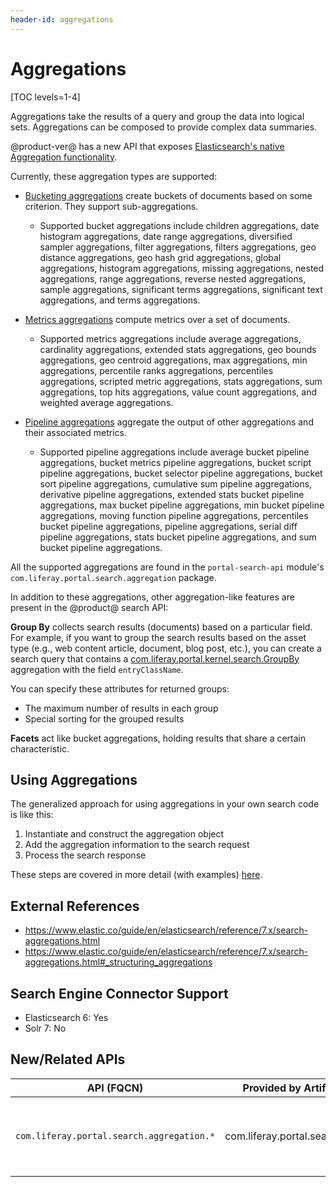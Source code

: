 ```yaml
---
header-id: aggregations
---
```


# Aggregations

[TOC levels=1-4]

Aggregations take the results of a query and group the data into logical sets.
Aggregations can be composed to provide complex data summaries.

@product-ver@ has a new API that exposes 
[Elasticsearch's native Aggregation functionality](https://www.elastic.co/guide/en/elasticsearch/reference/7.x/search-aggregations.html). 

Currently, these aggregation types are supported:

- [Bucketing aggregations](https://www.elastic.co/guide/en/elasticsearch/reference/7.x/search-aggregations-bucket.html) 
    create buckets of documents based on some criterion.  They support
    sub-aggregations.
    - Supported bucket aggregations include children aggregations, date
        histogram aggregations, date range aggregations, diversified sampler
        aggregations, filter aggregations, filters aggregations, geo distance
        aggregations, geo hash grid aggregations, global aggregations, histogram
        aggregations, missing aggregations, nested aggregations, range
        aggregations, reverse nested aggregations, sample aggregations,
        significant terms aggregations, significant text aggregations, and terms
        aggregations.
- [Metrics aggregations](https://www.elastic.co/guide/en/elasticsearch/reference/7.x/search-aggregations-metrics.html) 
    compute metrics over a set of documents.
    - Supported metrics aggregations include average aggregations, cardinality
        aggregations, extended stats aggregations, geo bounds aggregations, geo
        centroid aggregations, max aggregations, min aggregations, percentile
        ranks aggregations, percentiles aggregations, scripted metric
        aggregations, stats aggregations, sum aggregations, top hits
        aggregations, value count aggregations, and weighted average
        aggregations. 

- [Pipeline aggregations](https://www.elastic.co/guide/en/elasticsearch/reference/7.x/search-aggregations-pipeline.html) 
    aggregate the output of other aggregations and their associated metrics.
    - Supported pipeline aggregations include average bucket pipeline
        aggregations, bucket metrics pipeline aggregations, bucket script
        pipeline aggregations, bucket selector pipeline aggregations, bucket
        sort pipeline aggregations, cumulative sum pipeline aggregations,
        derivative pipeline aggregations, extended stats bucket pipeline
        aggregations, max bucket pipeline aggregations, min bucket pipeline
        aggregations, moving function pipeline aggregations, percentiles bucket
        pipeline aggregations, pipeline aggregations, serial diff pipeline
        aggregations, stats bucket pipeline aggregations, and sum bucket
        pipeline aggregations. 

All the supported aggregations are found in the `portal-search-api` module's
`com.liferay.portal.search.aggregation` package.

In addition to these aggregations, other aggregation-like features are present
in the @product@ search API:

**Group By** collects search results (documents) based on a particular field.
For example, if you want to group the search results based on the asset
type (e.g., web content article, document, blog post, etc.), you can create
a search query that contains
a [com.liferay.portal.kernel.search.GroupBy](https://github.com/liferay/liferay-portal/blob/7.2.x/portal-kernel/src/com/liferay/portal/kernel/search/GroupBy.java) 
aggregation with the field `entryClassName`.

You can specify these attributes for returned groups: 

- The maximum number of results in each group
- Special sorting for the grouped results

**Facets** act like bucket aggregations, holding results that share a certain
characteristic.

## Using Aggregations

The generalized approach for using aggregations in your own search code is like
this:

1.  Instantiate and construct the aggregation object
2.  Add the aggregation information to the search request
3.  Process the search response

These steps are covered in more detail (with examples) 
[here](/docs/7-2/frameworks/-/knowledge_base/f/creating-aggregations-in-low-level-search-calls).

## External References

* <https://www.elastic.co/guide/en/elasticsearch/reference/7.x/search-aggregations.html>
* <https://www.elastic.co/guide/en/elasticsearch/reference/7.x/search-aggregations.html#_structuring_aggregations>

## Search Engine Connector Support

* Elasticsearch 6: Yes
* Solr 7: No

## New/Related APIs

| API (FQCN) | Provided by Artifact | Notes |
| -----------|:--------------------:|:--------:|
| `com.liferay.portal.search.aggregation.*` | com.liferay.portal.search.api | The whole ["aggregation" package](https://github.com/liferay/liferay-portal/tree/7.2.x/modules/apps/portal-search/portal-search-api/src/main/java/com/liferay/portal/search/aggregation) is new as of @product-ver@
